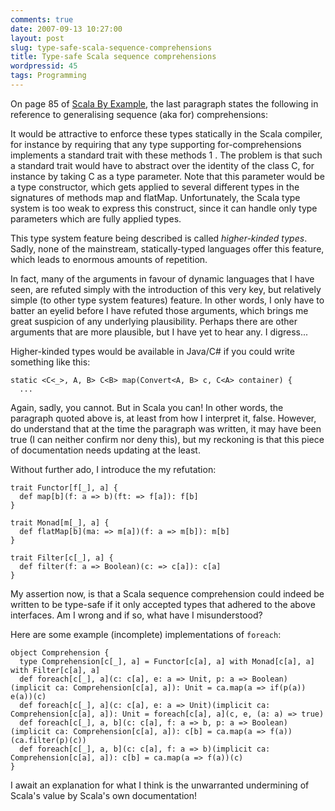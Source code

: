 ```yaml
---
comments: true
date: 2007-09-13 10:27:00
layout: post
slug: type-safe-scala-sequence-comprehensions
title: Type-safe Scala sequence comprehensions
wordpressid: 45
tags: Programming
---
```


On page 85 of [Scala By Example](http://www.scala-lang.org/docu/index.html), the last paragraph states the following in reference to generalising sequence (aka for) comprehensions:


> 
It would be attractive to enforce these types statically in the Scala compiler, for instance by requiring that any type supporting for-comprehensions implements a standard trait with these methods 1 . The problem is that such a standard trait would have to abstract over the identity of the class C, for instance by taking C as a type parameter. Note that this parameter would be a type constructor, which gets applied to several different types in the signatures of methods map and flatMap. Unfortunately, the Scala type system is too weak to express this construct, since it can handle only type parameters which are fully applied types.




This type system feature being described is called _higher-kinded types_. Sadly, none of the mainstream, statically-typed languages offer this feature, which leads to enormous amounts of repetition.

In fact, many of the arguments in favour of dynamic languages that I have seen, are refuted simply with the introduction of this very key, but relatively simple (to other type system features) feature. In other words, I only have to batter an eyelid before I have refuted those arguments, which brings me great suspicion of any underlying plausibility. Perhaps there are other arguments that are more plausible, but I have yet to hear any. I digress...

Higher-kinded types would be available in Java/C# if you could write something like this:

    
~~~{.Java}
static <C<_>, A, B> C<B> map(Convert<A, B> c, C<A> container) {
  ...
~~~



Again, sadly, you cannot. But in Scala you can! In other words, the paragraph quoted above is, at least from how I interpret it, false. However, do understand that at the time the paragraph was written, it may have been true (I can neither confirm nor deny this), but my reckoning is that this piece of documentation needs updating at the least.

Without further ado, I introduce the my refutation:

    
~~~{.Scala}
trait Functor[f[_], a] {
  def map[b](f: a => b)(ft: => f[a]): f[b]
}

trait Monad[m[_], a] {
  def flatMap[b](ma: => m[a])(f: a => m[b]): m[b]
}

trait Filter[c[_], a] {
  def filter(f: a => Boolean)(c: => c[a]): c[a]
}
~~~



My assertion now, is that a Scala sequence comprehension could indeed be written to be type-safe if it only accepted types that adhered to the above interfaces. Am I wrong and if so, what have I misunderstood?

Here are some example (incomplete) implementations of `foreach`:

    
    
~~~{.Scala}
object Comprehension {
  type Comprehension[c[_], a] = Functor[c[a], a] with Monad[c[a], a] with Filter[c[a], a]
  def foreach[c[_], a](c: c[a], e: a => Unit, p: a => Boolean)(implicit ca: Comprehension[c[a], a]): Unit = ca.map(a => if(p(a)) e(a))(c)
  def foreach[c[_], a](c: c[a], e: a => Unit)(implicit ca: Comprehension[c[a], a]): Unit = foreach[c[a], a](c, e, (a: a) => true)
  def foreach[c[_], a, b](c: c[a], f: a => b, p: a => Boolean)(implicit ca: Comprehension[c[a], a]): c[b] = ca.map(a => f(a))(ca.filter(p)(c))
  def foreach[c[_], a, b](c: c[a], f: a => b)(implicit ca: Comprehension[c[a], a]): c[b] = ca.map(a => f(a))(c)
}
~~~



I await an explanation for what I think is the unwarranted undermining of Scala's value by Scala's own documentation!
